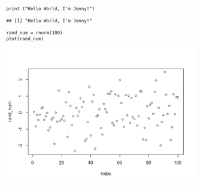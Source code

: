     print ("Hello World, I'm Jenny!")

    ## [1] "Hello World, I'm Jenny!"

    rand_num = rnorm(100)
    plot(rand_num)

![](RandNumHistogram_files/figure-markdown_strict/unnamed-chunk-2-1.png)
